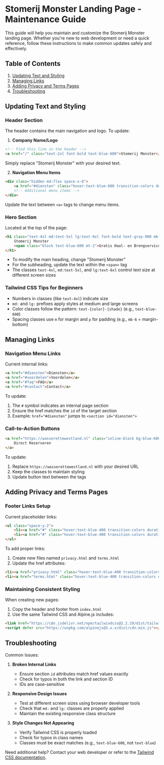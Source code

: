 # Stomerij Monster Landing Page - Maintenance Guide

This guide will help you maintain and customize the Stomerij Monster landing page. Whether you're new to web development or need a quick reference, follow these instructions to make common updates safely and effectively.

## Table of Contents
1. [Updating Text and Styling](#updating-text-and-styling)
2. [Managing Links](#managing-links)
3. [Adding Privacy and Terms Pages](#adding-privacy-and-terms-pages)
4. [Troubleshooting](#troubleshooting)

## Updating Text and Styling

### Header Section
The header contains the main navigation and logo. To update:

1. **Company Name/Logo**
```html
<!-- Find this line in the header -->
<a href="/" class="text-2xl font-bold text-blue-600">Stomerij Monster</a>
```
Simply replace "Stomerij Monster" with your desired text.

2. **Navigation Menu Items**
```html
<div class="hidden md:flex space-x-8">
    <a href="#diensten" class="hover:text-blue-600 transition-colors duration-300">Diensten</a>
    <!-- Additional menu items -->
</div>
```
Update the text between `<a>` tags to change menu items.

### Hero Section
Located at the top of the page:
```html
<h1 class="text-4xl md:text-5xl lg:text-6xl font-bold text-gray-900 mb-6">
    Stomerij Monster
    <span class="block text-blue-600 mt-2">Gratis Haal- en Brengservice!</span>
</h1>
```
- To modify the main heading, change "Stomerij Monster"
- For the subheading, update the text within the `<span>` tag
- The classes `text-4xl`, `md:text-5xl`, and `lg:text-6xl` control text size at different screen sizes

### Tailwind CSS Tips for Beginners
- Numbers in classes (like `text-4xl`) indicate size
- `md:` and `lg:` prefixes apply styles at medium and large screens
- Color classes follow the pattern: `text-{color}-{shade}` (e.g., `text-blue-600`)
- Spacing classes use `m` for margin and `p` for padding (e.g., `mb-6` = margin-bottom)

## Managing Links

### Navigation Menu Links
Current internal links:
```html
<a href="#diensten">Diensten</a>
<a href="#voordelen">Voordelen</a>
<a href="#faq">FAQ</a>
<a href="#contact">Contact</a>
```
To update:
1. The `#` symbol indicates an internal page section
2. Ensure the href matches the `id` of the target section
3. Example: `href="#diensten"` jumps to `<section id="diensten">`

### Call-to-Action Buttons
```html
<a href="https://wasserettewestland.nl" class="inline-block bg-blue-600 text-white px-8 py-4 rounded-full">
    Direct Reserveren
</a>
```
To update:
1. Replace `https://wasserettewestland.nl` with your desired URL
2. Keep the classes to maintain styling
3. Update button text between the tags

## Adding Privacy and Terms Pages

### Footer Links Setup
Current placeholder links:
```html
<ul class="space-y-2">
    <li><a href="#" class="hover:text-blue-400 transition-colors duration-300">Privacy Policy</a></li>
    <li><a href="#" class="hover:text-blue-400 transition-colors duration-300">Algemene Voorwaarden</a></li>
</ul>
```

To add proper links:
1. Create new files named `privacy.html` and `terms.html`
2. Update the href attributes:
```html
<li><a href="privacy.html" class="hover:text-blue-400 transition-colors duration-300">Privacy Policy</a></li>
<li><a href="terms.html" class="hover:text-blue-400 transition-colors duration-300">Algemene Voorwaarden</a></li>
```

### Maintaining Consistent Styling
When creating new pages:
1. Copy the header and footer from `index.html`
2. Use the same Tailwind CSS and Alpine.js includes:
```html
<link href="https://cdn.jsdelivr.net/npm/tailwindcss@2.2.19/dist/tailwind.min.css" rel="stylesheet">
<script defer src="https://unpkg.com/alpinejs@3.x.x/dist/cdn.min.js"></script>
```

## Troubleshooting

Common Issues:
1. **Broken Internal Links**
   - Ensure section `id` attributes match href values exactly
   - Check for typos in both the link and section ID
   - IDs are case-sensitive

2. **Responsive Design Issues**
   - Test at different screen sizes using browser developer tools
   - Check that `md:` and `lg:` classes are properly applied
   - Maintain the existing responsive class structure

3. **Style Changes Not Appearing**
   - Verify Tailwind CSS is properly loaded
   - Check for typos in class names
   - Classes must be exact matches (e.g., `text-blue-600`, not `text-blue`)

Need additional help? Contact your web developer or refer to the [Tailwind CSS documentation](https://tailwindcss.com/docs).